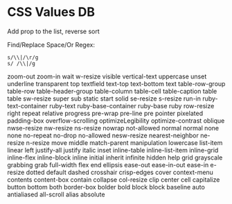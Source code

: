 # CSS Values DB

Add prop to the list, reverse sort

Find/Replace Space/Or Regex:

```
s/\\|/\r/g
s/ /\\|/g
```


zoom-out
zoom-in
wait
w-resize
visible
vertical-text
uppercase
unset
underline
transparent
top
textfield
text-top
text-bottom
text
table-row-group
table-row
table-header-group
table-column
table-cell
table-caption
table
table
sw-resize
super
sub
static
start
solid
se-resize
s-resize
run-in
ruby-text-container
ruby-text
ruby-base-container
ruby-base
ruby
row-resize
right
repeat
relative
progress
pre-wrap
pre-line
pre
pointer
pixelated
padding-box
overflow-scrolling
optimizeLegibility
optimize-contrast
oblique
nwse-resize
nw-resize
ns-resize
nowrap
not-allowed
normal
normal
none
none
no-repeat
no-drop
no-allowed
nesw-resize
nearest-neighbor
ne-resize
n-resize
move
middle
match-parent
manipulation
lowercase
list-item
linear
left
justify-all
justify
italic
inset
inline-table
inline-list-item
inline-grid
inline-flex
inline-block
inline
initial
inherit
infinite
hidden
help
grid
grayscale
grabbing
grab
full-width
flex
end
ellipsis
ease-out
ease-in-out
ease-in
e-resize
dotted
default
dashed
crosshair
crisp-edges
cover
context-menu
contents
content-box
contain
collapse
col-resize
clip
center
cell
capitalize
button
bottom
both
border-box
bolder
bold
block
block
baseline
auto
antialiased
all-scroll
alias
absolute
